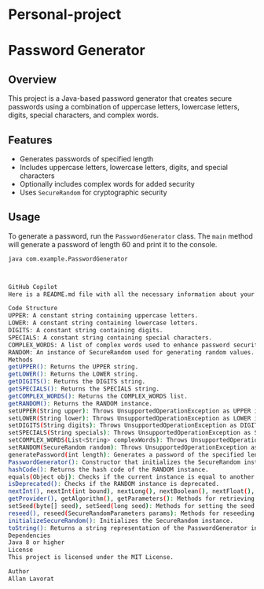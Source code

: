 # Personal-project

# Password Generator

## Overview
This project is a Java-based password generator that creates secure passwords using a combination of uppercase letters, lowercase letters, digits, special characters, and complex words.

## Features
- Generates passwords of specified length
- Includes uppercase letters, lowercase letters, digits, and special characters
- Optionally includes complex words for added security
- Uses `SecureRandom` for cryptographic security

## Usage
To generate a password, run the `PasswordGenerator` class. The `main` method will generate a password of length 60 and print it to the console.

```sh
java com.example.PasswordGenerator



GitHub Copilot
Here is a README.md file with all the necessary information about your project:

Code Structure
UPPER: A constant string containing uppercase letters.
LOWER: A constant string containing lowercase letters.
DIGITS: A constant string containing digits.
SPECIALS: A constant string containing special characters.
COMPLEX_WORDS: A list of complex words used to enhance password security.
RANDOM: An instance of SecureRandom used for generating random values.
Methods
getUPPER(): Returns the UPPER string.
getLOWER(): Returns the LOWER string.
getDIGITS(): Returns the DIGITS string.
getSPECIALS(): Returns the SPECIALS string.
getCOMPLEX_WORDS(): Returns the COMPLEX_WORDS list.
getRANDOM(): Returns the RANDOM instance.
setUPPER(String upper): Throws UnsupportedOperationException as UPPER is a constant.
setLOWER(String lower): Throws UnsupportedOperationException as LOWER is a constant.
setDIGITS(String digits): Throws UnsupportedOperationException as DIGITS is a constant.
setSPECIALS(String specials): Throws UnsupportedOperationException as SPECIALS is a constant.
setCOMPLEX_WORDS(List<String> complexWords): Throws UnsupportedOperationException as COMPLEX_WORDS is a constant.
setRANDOM(SecureRandom random): Throws UnsupportedOperationException as RANDOM is a constant.
generatePassword(int length): Generates a password of the specified length.
PasswordGenerator(): Constructor that initializes the SecureRandom instance.
hashCode(): Returns the hash code of the RANDOM instance.
equals(Object obj): Checks if the current instance is equal to another object.
isDeprecated(): Checks if the RANDOM instance is deprecated.
nextInt(), nextInt(int bound), nextLong(), nextBoolean(), nextFloat(), nextDouble(), nextGaussian(), nextBytes(byte[] bytes), etc.: Various methods for generating random values.
getProvider(), getAlgorithm(), getParameters(): Methods for retrieving information about the SecureRandom instance.
setSeed(byte[] seed), setSeed(long seed): Methods for setting the seed of the SecureRandom instance.
reseed(), reseed(SecureRandomParameters params): Methods for reseeding the SecureRandom instance.
initializeSecureRandom(): Initializes the SecureRandom instance.
toString(): Returns a string representation of the PasswordGenerator instance.
Dependencies
Java 8 or higher
License
This project is licensed under the MIT License.

Author
Allan Lavorat

